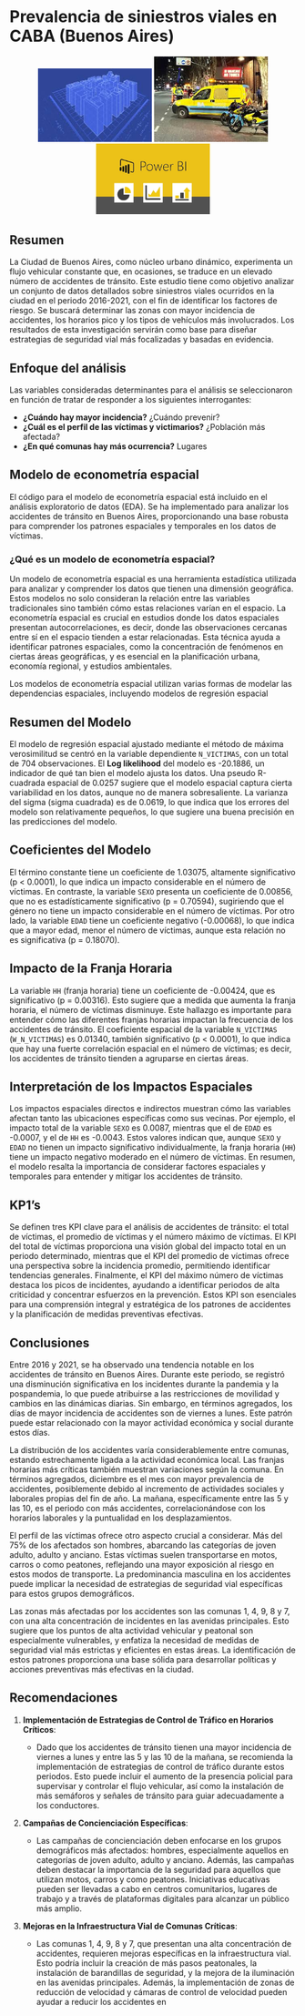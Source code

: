 # Prevalencia de siniestros viales en CABA (Buenos Aires)

<div align="center">
    <img src="https://github.com/jdbaquero84/Prevalencia-de-siniestros-viales-en-CABA-Buenos-Aires-/blob/main/imagen1.jpg" alt="Descripción de la Imagen 1" width="200"/>
    <img src="https://github.com/jdbaquero84/Prevalencia-de-siniestros-viales-en-CABA-Buenos-Aires-/blob/main/imagen2.jpg" alt="Descripción de la Imagen 2" width="200"/>
    <img src="https://github.com/jdbaquero84/Prevalencia-de-siniestros-viales-en-CABA-Buenos-Aires-/blob/main/imagen3.png" alt="Descripción de la Imagen 3" width="200"/>
</div>

## Resumen

La Ciudad de Buenos Aires, como núcleo urbano dinámico, experimenta un flujo vehicular constante que, en ocasiones, se traduce en un elevado número de accidentes de tránsito. Este estudio tiene como objetivo analizar un conjunto de datos detallados sobre siniestros viales ocurridos en la ciudad en el periodo 2016-2021, con el fin de identificar los factores de riesgo. Se buscará determinar las zonas con mayor incidencia de accidentes, los horarios pico y los tipos de vehículos más involucrados. Los resultados de esta investigación servirán como base para diseñar estrategias de seguridad vial más focalizadas y basadas en evidencia.

## Enfoque del análisis

Las variables consideradas determinantes para el análisis se seleccionaron en función de tratar de responder a los siguientes interrogantes:
- **¿Cuándo hay mayor incidencia?** ¿Cuándo prevenir?
- **¿Cuál es el perfil de las víctimas y victimarios?** ¿Población más afectada?
- **¿En qué comunas hay más ocurrencia?** Lugares

## Modelo de econometría espacial

El código para el modelo de econometría espacial está incluido en el análisis exploratorio de datos (EDA). Se ha implementado para analizar los accidentes de tránsito en Buenos Aires, proporcionando una base robusta para comprender los patrones espaciales y temporales en los datos de víctimas.

### ¿Qué es un modelo de econometría espacial?

Un modelo de econometría espacial es una herramienta estadística utilizada para analizar y comprender los datos que tienen una dimensión geográfica. Estos modelos no solo consideran la relación entre las variables tradicionales sino también cómo estas relaciones varían en el espacio. La econometría espacial es crucial en estudios donde los datos espaciales presentan autocorrelaciones, es decir, donde las observaciones cercanas entre sí en el espacio tienden a estar relacionadas. Esta técnica ayuda a identificar patrones espaciales, como la concentración de fenómenos en ciertas áreas geográficas, y es esencial en la planificación urbana, economía regional, y estudios ambientales.

Los modelos de econometría espacial utilizan varias formas de modelar las dependencias espaciales, incluyendo modelos de regresión espacial

## Resumen del Modelo

El modelo de regresión espacial ajustado mediante el método de máxima verosimilitud se centró en la variable dependiente `N_VICTIMAS`, con un total de 704 observaciones. El **Log likelihood** del modelo es -20.1886, un indicador de qué tan bien el modelo ajusta los datos. Una pseudo R-cuadrada espacial de 0.0257 sugiere que el modelo espacial captura cierta variabilidad en los datos, aunque no de manera sobresaliente. La varianza del sigma (sigma cuadrada) es de 0.0619, lo que indica que los errores del modelo son relativamente pequeños, lo que sugiere una buena precisión en las predicciones del modelo.

## Coeficientes del Modelo

El término constante tiene un coeficiente de 1.03075, altamente significativo (p < 0.0001), lo que indica un impacto considerable en el número de víctimas. En contraste, la variable `SEXO` presenta un coeficiente de 0.00856, que no es estadísticamente significativo (p = 0.70594), sugiriendo que el género no tiene un impacto considerable en el número de víctimas. Por otro lado, la variable `EDAD` tiene un coeficiente negativo (-0.00068), lo que indica que a mayor edad, menor el número de víctimas, aunque esta relación no es significativa (p = 0.18070).

## Impacto de la Franja Horaria

La variable `HH` (franja horaria) tiene un coeficiente de -0.00424, que es significativo (p = 0.00316). Esto sugiere que a medida que aumenta la franja horaria, el número de víctimas disminuye. Este hallazgo es importante para entender cómo las diferentes franjas horarias impactan la frecuencia de los accidentes de tránsito. El coeficiente espacial de la variable `N_VICTIMAS` (`W_N_VICTIMAS`) es 0.01340, también significativo (p < 0.0001), lo que indica que hay una fuerte correlación espacial en el número de víctimas; es decir, los accidentes de tránsito tienden a agruparse en ciertas áreas.

## Interpretación de los Impactos Espaciales

Los impactos espaciales directos e indirectos muestran cómo las variables afectan tanto las ubicaciones específicas como sus vecinas. Por ejemplo, el impacto total de la variable `SEXO` es 0.0087, mientras que el de `EDAD` es -0.0007, y el de `HH` es -0.0043. Estos valores indican que, aunque `SEXO` y `EDAD` no tienen un impacto significativo individualmente, la franja horaria (`HH`) tiene un impacto negativo moderado en el número de víctimas. En resumen, el modelo resalta la importancia de considerar factores espaciales y temporales para entender y mitigar los accidentes de tránsito.

## KP1’s

Se definen tres KPI clave para el análisis de accidentes de tránsito: el total de víctimas, el promedio de víctimas y el número máximo de víctimas. El KPI del total de víctimas proporciona una visión global del impacto total en un periodo determinado, mientras que el KPI del promedio de víctimas ofrece una perspectiva sobre la incidencia promedio, permitiendo identificar tendencias generales. Finalmente, el KPI del máximo número de víctimas destaca los picos de incidentes, ayudando a identificar periodos de alta criticidad y concentrar esfuerzos en la prevención. Estos KPI son esenciales para una comprensión integral y estratégica de los patrones de accidentes y la planificación de medidas preventivas efectivas.

## Conclusiones

Entre 2016 y 2021, se ha observado una tendencia notable en los accidentes de tránsito en Buenos Aires. Durante este periodo, se registró una disminución significativa en los incidentes durante la pandemia y la pospandemia, lo que puede atribuirse a las restricciones de movilidad y cambios en las dinámicas diarias. Sin embargo, en términos agregados, los días de mayor incidencia de accidentes son de viernes a lunes. Este patrón puede estar relacionado con la mayor actividad económica y social durante estos días.

La distribución de los accidentes varía considerablemente entre comunas, estando estrechamente ligada a la actividad económica local. Las franjas horarias más críticas también muestran variaciones según la comuna. En términos agregados, diciembre es el mes con mayor prevalencia de accidentes, posiblemente debido al incremento de actividades sociales y laborales propias del fin de año. La mañana, específicamente entre las 5 y las 10, es el periodo con más accidentes, correlacionándose con los horarios laborales y la puntualidad en los desplazamientos.

El perfil de las víctimas ofrece otro aspecto crucial a considerar. Más del 75% de los afectados son hombres, abarcando las categorías de joven adulto, adulto y anciano. Estas víctimas suelen transportarse en motos, carros o como peatones, reflejando una mayor exposición al riesgo en estos modos de transporte. La predominancia masculina en los accidentes puede implicar la necesidad de estrategias de seguridad vial específicas para estos grupos demográficos.

Las zonas más afectadas por los accidentes son las comunas 1, 4, 9, 8 y 7, con una alta concentración de incidentes en las avenidas principales. Esto sugiere que los puntos de alta actividad vehicular y peatonal son especialmente vulnerables, y enfatiza la necesidad de medidas de seguridad vial más estrictas y eficientes en estas áreas. La identificación de estos patrones proporciona una base sólida para desarrollar políticas y acciones preventivas más efectivas en la ciudad.

## Recomendaciones

1. **Implementación de Estrategias de Control de Tráfico en Horarios Críticos**:
   - Dado que los accidentes de tránsito tienen una mayor incidencia de viernes a lunes y entre las 5 y las 10 de la mañana, se recomienda la implementación de estrategias de control de tráfico durante estos periodos. Esto puede incluir el aumento de la presencia policial para supervisar y controlar el flujo vehicular, así como la instalación de más semáforos y señales de tránsito para guiar adecuadamente a los conductores.

2. **Campañas de Concienciación Específicas**:
   - Las campañas de concienciación deben enfocarse en los grupos demográficos más afectados: hombres, especialmente aquellos en categorías de joven adulto, adulto y anciano. Además, las campañas deben destacar la importancia de la seguridad para aquellos que utilizan motos, carros y como peatones. Iniciativas educativas pueden ser llevadas a cabo en centros comunitarios, lugares de trabajo y a través de plataformas digitales para alcanzar un público más amplio.

3. **Mejoras en la Infraestructura Vial de Comunas Críticas**:
   - Las comunas 1, 4, 9, 8 y 7, que presentan una alta concentración de accidentes, requieren mejoras específicas en la infraestructura vial. Esto podría incluir la creación de más pasos peatonales, la instalación de barandillas de seguridad, y la mejora de la iluminación en las avenidas principales. Además, la implementación de zonas de reducción de velocidad y cámaras de control de velocidad pueden ayudar a reducir los accidentes en
